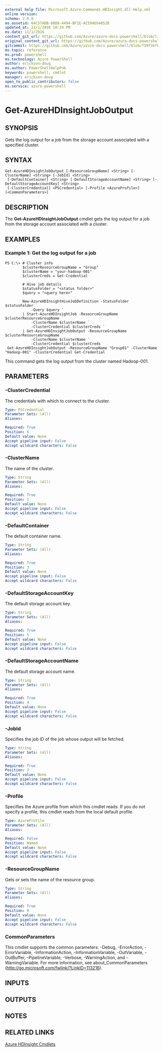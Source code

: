 ```yaml
---
external help file: Microsoft.Azure.Commands.HDInsight.dll-Help.xml
online version: 
schema: 2.0.0
ms.assetid: 64C57ADB-80D8-4494-BF1E-AC594D54852B
updated_at: 11/1/2016 10:24 PM
ms.date: 11/1/2016
content_git_url: https://github.com/Azure/azure-docs-powershell/blob/live/azureps-cmdlets-docs/ResourceManager/AzureRM.HDInsight/v0.9.8/Get-AzureHDInsightJobOutput.md
original_content_git_url: https://github.com/Azure/azure-docs-powershell/blob/live/azureps-cmdlets-docs/ResourceManager/AzureRM.HDInsight/v0.9.8/Get-AzureHDInsightJobOutput.md
gitcommit: https://github.com/Azure/azure-docs-powershell/blob/f59f3ef60bc592383812213e69fd77ba950759ed/azureps-cmdlets-docs/ResourceManager/AzureRM.HDInsight/v0.9.8/Get-AzureHDInsightJobOutput.md
ms.topic: reference
ms.prod: powershell
ms.technology: Azure PowerShell
author: erickson-doug
ms.author: PowerShellHelpPub
keywords: powershell, cmdlet
manager: erickson-doug
open_to_public_contributors: false
ms.service: azure-powershell
---
```


# Get-AzureHDInsightJobOutput

## SYNOPSIS
Gets the log output for a job from the storage account associated with a specified cluster.

## SYNTAX

```
Get-AzureHDInsightJobOutput [-ResourceGroupName] <String> [-ClusterName] <String> [-JobId] <String>
 [-DefaultContainer] <String> [-DefaultStorageAccountName] <String> [-DefaultStorageAccountKey] <String>
 [-ClusterCredential] <PSCredential> [-Profile <AzureProfile>] [<CommonParameters>]
```

## DESCRIPTION
The **Get-AzureHDInsightJobOutput** cmdlet gets the log output for a job from the storage account associated with a cluster.

## EXAMPLES

### Example 1: Get the log output for a job
```
PS C:\> # Cluster info
        $clusterResourceGroupName = "Group"
        $clusterName = "your-hadoop-001"
        $clusterCreds = Get-Credential

        # Hive job details
        $statusFolder = "<status folder>"
        $query = "<query here>"

        New-AzureHDInsightHiveJobDefinition -StatusFolder $statusFolder `
            -Query $query `
        | Start-AzureHDInsightJob -ResourceGroupName $clusterResourceGroupName `
            -ClusterName $clusterName `
            -ClusterCredential $clusterCreds `
        | Get-AzureHDInsightJobOutput -ResourceGroupName $clusterResourceGroupName `
            -ClusterName $clusterName `
            -ClusterCredential $clusterCreds 
 Get-AzureHDInsightJobOutput -ResourceGroupName "Group01" -ClusterName "Hadoop-001" -ClusterCredential Get-Credential
```

This command gets the log output from the cluster named Hadoop-001.

## PARAMETERS

### -ClusterCredential
The credentials with which to connect to the cluster.

```yaml
Type: PSCredential
Parameter Sets: (All)
Aliases: 

Required: True
Position: 6
Default value: None
Accept pipeline input: False
Accept wildcard characters: False
```

### -ClusterName
The name of the cluster.

```yaml
Type: String
Parameter Sets: (All)
Aliases: 

Required: True
Position: 1
Default value: None
Accept pipeline input: False
Accept wildcard characters: False
```

### -DefaultContainer
The default container name.

```yaml
Type: String
Parameter Sets: (All)
Aliases: 

Required: True
Position: 3
Default value: None
Accept pipeline input: False
Accept wildcard characters: False
```

### -DefaultStorageAccountKey
The default storage account key.

```yaml
Type: String
Parameter Sets: (All)
Aliases: 

Required: True
Position: 5
Default value: None
Accept pipeline input: False
Accept wildcard characters: False
```

### -DefaultStorageAccountName
The default storage account name.

```yaml
Type: String
Parameter Sets: (All)
Aliases: 

Required: True
Position: 4
Default value: None
Accept pipeline input: False
Accept wildcard characters: False
```

### -JobId
Specifies the job ID of the job whose output will be fetched.

```yaml
Type: String
Parameter Sets: (All)
Aliases: 

Required: True
Position: 2
Default value: None
Accept pipeline input: False
Accept wildcard characters: False
```

### -Profile
Specifies the Azure profile from which this cmdlet reads.
If you do not specify a profile, this cmdlet reads from the local default profile.

```yaml
Type: AzureProfile
Parameter Sets: (All)
Aliases: 

Required: False
Position: Named
Default value: None
Accept pipeline input: False
Accept wildcard characters: False
```

### -ResourceGroupName
Gets or sets the name of the resource group.

```yaml
Type: String
Parameter Sets: (All)
Aliases: 

Required: True
Position: 0
Default value: None
Accept pipeline input: False
Accept wildcard characters: False
```

### CommonParameters
This cmdlet supports the common parameters: -Debug, -ErrorAction, -ErrorVariable, -InformationAction, -InformationVariable, -OutVariable, -OutBuffer, -PipelineVariable, -Verbose, -WarningAction, and -WarningVariable. For more information, see about_CommonParameters (http://go.microsoft.com/fwlink/?LinkID=113216).

## INPUTS

## OUTPUTS

## NOTES

## RELATED LINKS

[Azure HDInsight Cmdlets](xref:ResourceManager/AzureRM.HDInsight/v0.9.8/AzureRM.HDInsight.md)


